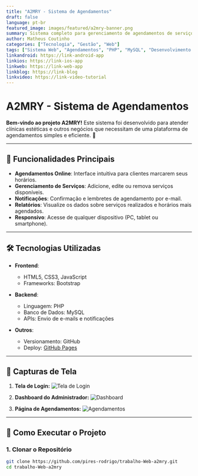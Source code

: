 ```yaml
---
title: "A2MRY - Sistema de Agendamentos"
draft: false
language: pt-br
featured_image: images/featured/a2mry-banner.png
summary: Sistema completo para gerenciamento de agendamentos de serviços estéticos.
author: Matheus Coutinho
categories: ["Tecnologia", "Gestão", "Web"]
tags: ["Sistema Web", "Agendamentos", "PHP", "MySQL", "Desenvolvimento Web"]
linkandroid: https://link-android-app
linkios: https://link-ios-app
linkweb: https://link-web-app
linkblog: https://link-blog
linkvideo: https://link-video-tutorial
---
```


# A2MRY - Sistema de Agendamentos

**Bem-vindo ao projeto A2MRY!** Este sistema foi desenvolvido para atender clínicas estéticas e outros negócios que necessitam de uma plataforma de agendamentos simples e eficiente. 🚀

---

## 🌟 **Funcionalidades Principais**

- **Agendamentos Online**: Interface intuitiva para clientes marcarem seus horários.
- **Gerenciamento de Serviços**: Adicione, edite ou remova serviços disponíveis.
- **Notificações**: Confirmação e lembretes de agendamento por e-mail.
- **Relatórios**: Visualize os dados sobre serviços realizados e horários mais agendados.
- **Responsivo**: Acesse de qualquer dispositivo (PC, tablet ou smartphone).

---

## 🛠️ **Tecnologias Utilizadas**

- **Frontend**:  
  - HTML5, CSS3, JavaScript
  - Frameworks: Bootstrap
  
- **Backend**:  
  - Linguagem: PHP  
  - Banco de Dados: MySQL  
  - APIs: Envio de e-mails e notificações

- **Outros**:  
  - Versionamento: GitHub  
  - Deploy: [GitHub Pages](https://pages.github.com)

---

## 📸 **Capturas de Tela**

1. **Tela de Login:**
   ![Tela de Login](images/screenshots/login.png)

2. **Dashboard do Administrador:**
   ![Dashboard](images/screenshots/dashboard.png)

3. **Página de Agendamentos:**
   ![Agendamentos](images/screenshots/agendamentos.png)

---

## 🚀 **Como Executar o Projeto**

### 1. Clonar o Repositório
```bash
git clone https://github.com/pires-rodrigo/trabalho-Web-a2mry.git
cd trabalho-Web-a2mry
